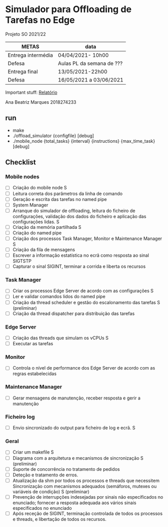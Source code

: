 # Simulador para Offloading de Tarefas no Edge
Projeto SO 2021/22

| METAS | data |
| --- | --- |
| Entrega intermédia | 04/04/2021- 10h00|
| Defesa | Aulas PL da semana de	??? |
| Entrega final | 13/05/2021-22h00 |
| Defesa | 16/05/2021 a	03/06/2021 |

Important stuff:
[Relatório](https://docs.google.com/document/d/1tC55xaVY_QENM3Livz2rrTaNydmLdTHq6Gej8J2ZANE/edit)

Ana Beatriz Marques 2018274233

## run
- make
- ./offload_simulator {configfile} [debug]
- ./mobile_node {total_tasks} {interval} {instructions} {max_time_task} [debug]


## Checklist

### Mobile nodes
- [ ] Criação do mobile node S
- [ ] Leitura correta dos parâmetros da linha de comando
- [ ] Geração e escrita das tarefas no named pipe
- [ ] System Manager
- [ ] Arranque do simulador de offloading, leitura do ficheiro de configurações, validação dos dados do ficheiro e aplicação das configurações lidas. S
- [ ] Criação da memória partilhada S
- [ ] Criação do named pipe
- [ ] Criação dos processos Task Manager, Monitor e Maintenance Manager S
- [ ] Criação da fila de mensagens
- [ ] Escrever a informação estatística no ecrã como resposta ao sinal SIGTSTP
- [ ] Capturar o sinal SIGINT, terminar a corrida e liberta os recursos

### Task Manager

- [ ] Criar os processos Edge Server de acordo com as configurações S 
- [ ] Ler e validar comandos lidos do named pipe
- [ ] Criação da thread scheduler e gestão do escalonamento das tarefas S (preliminar)
- [ ] Criação da thread dispatcher para distribuição das tarefas

### Edge Server

- [ ] Criação das threads que simulam os vCPUs S
- [ ] Executar as tarefas
### Monitor
- [ ] Controla o nível de performance dos Edge Server de acordo com as regras estabelecidas

### Maintenance Manager
- [ ] Gerar mensagens de manutenção, receber resposta e gerir a manutenção
### Ficheiro log
- [ ] Envio sincronizado do output para ficheiro de log e ecrã. S
### Geral
- [ ] Criar um makefile S
- [ ] Diagrama com a arquitetura e mecanismos de sincronização S (preliminar)
- [ ] Suporte de concorrência no tratamento de pedidos
- [ ] Deteção e tratamento de erros.
- [ ] Atualização da shm por todos os processos e threads que necessitem Sincronização com mecanismos adequados (semáforos, mutexes ou variáveis de condição) S (preliminar)
- [ ] Prevenção de interrupções indesejadas por sinais não especificados no enunciado; fornecer a resposta adequada aos vários sinais especificados no enunciado
- [ ] Após receção de SIGINT, terminação controlada de todos os processos e threads, e libertação de todos os recursos.
